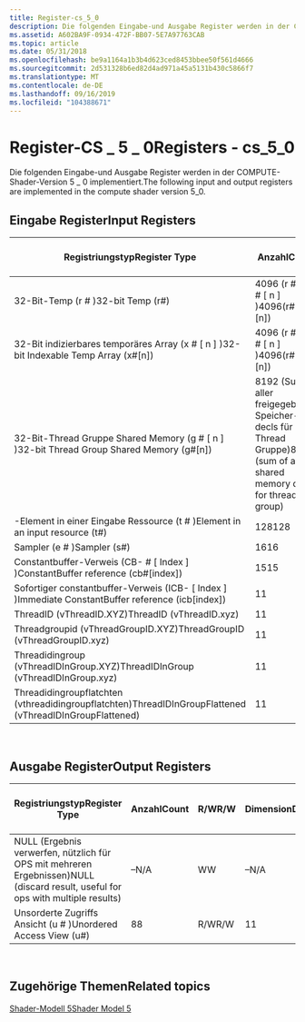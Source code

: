 ```yaml
---
title: Register-cs_5_0
description: Die folgenden Eingabe-und Ausgabe Register werden in der COMPUTE-Shader-Version 5 \_ 0 implementiert.
ms.assetid: A602BA9F-0934-472F-BB07-5E7A97763CAB
ms.topic: article
ms.date: 05/31/2018
ms.openlocfilehash: be9a1164a1b3b4d623ced8453bbee50f561d4666
ms.sourcegitcommit: 2d531328b6ed82d4ad971a45a5131b430c5866f7
ms.translationtype: MT
ms.contentlocale: de-DE
ms.lasthandoff: 09/16/2019
ms.locfileid: "104388671"
---
```

# <a name="registers---cs_5_0"></a><span data-ttu-id="f85b8-103">Register-CS \_ 5 \_ 0</span><span class="sxs-lookup"><span data-stu-id="f85b8-103">Registers - cs\_5\_0</span></span>

<span data-ttu-id="f85b8-104">Die folgenden Eingabe-und Ausgabe Register werden in der COMPUTE-Shader-Version 5 \_ 0 implementiert.</span><span class="sxs-lookup"><span data-stu-id="f85b8-104">The following input and output registers are implemented in the compute shader version 5\_0.</span></span>

## <a name="input-registers"></a><span data-ttu-id="f85b8-105">Eingabe Register</span><span class="sxs-lookup"><span data-stu-id="f85b8-105">Input Registers</span></span>



| <span data-ttu-id="f85b8-106">Registriungstyp</span><span class="sxs-lookup"><span data-stu-id="f85b8-106">Register Type</span></span>                                        | <span data-ttu-id="f85b8-107">Anzahl</span><span class="sxs-lookup"><span data-stu-id="f85b8-107">Count</span></span>                                                  | <span data-ttu-id="f85b8-108">R/W</span><span class="sxs-lookup"><span data-stu-id="f85b8-108">R/W</span></span> | <span data-ttu-id="f85b8-109">Dimension</span><span class="sxs-lookup"><span data-stu-id="f85b8-109">Dimension</span></span>                        | <span data-ttu-id="f85b8-110">Indizierbar durch r\#</span><span class="sxs-lookup"><span data-stu-id="f85b8-110">Indexable by r\#</span></span> | <span data-ttu-id="f85b8-111">der Arbeitszeittabelle</span><span class="sxs-lookup"><span data-stu-id="f85b8-111">Defaults</span></span> | <span data-ttu-id="f85b8-112">Erfordert DCL</span><span class="sxs-lookup"><span data-stu-id="f85b8-112">Requires DCL</span></span> |
|------------------------------------------------------|--------------------------------------------------------|-----|----------------------------------|------------------|----------|--------------|
| <span data-ttu-id="f85b8-113">32-Bit-Temp (r \# )</span><span class="sxs-lookup"><span data-stu-id="f85b8-113">32-bit Temp (r\#)</span></span>                                    | <span data-ttu-id="f85b8-114">4096 (r \# + x \# \[ n \] )</span><span class="sxs-lookup"><span data-stu-id="f85b8-114">4096(r\#+x\#\[n\])</span></span>                                     | <span data-ttu-id="f85b8-115">R/W</span><span class="sxs-lookup"><span data-stu-id="f85b8-115">R/W</span></span> | <span data-ttu-id="f85b8-116">4</span><span class="sxs-lookup"><span data-stu-id="f85b8-116">4</span></span>                                | <span data-ttu-id="f85b8-117">Nein</span><span class="sxs-lookup"><span data-stu-id="f85b8-117">No</span></span>               | <span data-ttu-id="f85b8-118">Keine</span><span class="sxs-lookup"><span data-stu-id="f85b8-118">None</span></span>     | <span data-ttu-id="f85b8-119">Ja</span><span class="sxs-lookup"><span data-stu-id="f85b8-119">Yes</span></span>          |
| <span data-ttu-id="f85b8-120">32-Bit indizierbares temporäres Array (x \# \[ n \] )</span><span class="sxs-lookup"><span data-stu-id="f85b8-120">32-bit Indexable Temp Array (x\#\[n\])</span></span>               | <span data-ttu-id="f85b8-121">4096 (r \# + x \# \[ n \] )</span><span class="sxs-lookup"><span data-stu-id="f85b8-121">4096(r\#+x\#\[n\])</span></span>                                     | <span data-ttu-id="f85b8-122">R/W</span><span class="sxs-lookup"><span data-stu-id="f85b8-122">R/W</span></span> | <span data-ttu-id="f85b8-123">4</span><span class="sxs-lookup"><span data-stu-id="f85b8-123">4</span></span>                                | <span data-ttu-id="f85b8-124">Ja</span><span class="sxs-lookup"><span data-stu-id="f85b8-124">Yes</span></span>              | <span data-ttu-id="f85b8-125">Keine</span><span class="sxs-lookup"><span data-stu-id="f85b8-125">None</span></span>     | <span data-ttu-id="f85b8-126">Ja</span><span class="sxs-lookup"><span data-stu-id="f85b8-126">Yes</span></span>          |
| <span data-ttu-id="f85b8-127">32-Bit-Thread Gruppe Shared Memory (g \# \[ n \] )</span><span class="sxs-lookup"><span data-stu-id="f85b8-127">32-bit Thread Group Shared Memory (g\#\[n\])</span></span>         | <span data-ttu-id="f85b8-128">8192 (Summe aller freigegebenen Speicher-decls für die Thread Gruppe)</span><span class="sxs-lookup"><span data-stu-id="f85b8-128">8192 (sum of all shared memory decls for thread group)</span></span> | <span data-ttu-id="f85b8-129">R/W</span><span class="sxs-lookup"><span data-stu-id="f85b8-129">R/W</span></span> | <span data-ttu-id="f85b8-130">1 (kann auf verschiedene Weise deklariert werden)</span><span class="sxs-lookup"><span data-stu-id="f85b8-130">1 (can be declared various ways)</span></span> | <span data-ttu-id="f85b8-131">Ja</span><span class="sxs-lookup"><span data-stu-id="f85b8-131">Yes</span></span>              | <span data-ttu-id="f85b8-132">Keine</span><span class="sxs-lookup"><span data-stu-id="f85b8-132">None</span></span>     | <span data-ttu-id="f85b8-133">Ja</span><span class="sxs-lookup"><span data-stu-id="f85b8-133">Yes</span></span>          |
| <span data-ttu-id="f85b8-134">-Element in einer Eingabe Ressource (t \# )</span><span class="sxs-lookup"><span data-stu-id="f85b8-134">Element in an input resource (t\#)</span></span>                   | <span data-ttu-id="f85b8-135">128</span><span class="sxs-lookup"><span data-stu-id="f85b8-135">128</span></span>                                                    | <span data-ttu-id="f85b8-136">R</span><span class="sxs-lookup"><span data-stu-id="f85b8-136">R</span></span>   | <span data-ttu-id="f85b8-137">1</span><span class="sxs-lookup"><span data-stu-id="f85b8-137">1</span></span>                                | <span data-ttu-id="f85b8-138">Nein</span><span class="sxs-lookup"><span data-stu-id="f85b8-138">No</span></span>               | <span data-ttu-id="f85b8-139">Keine</span><span class="sxs-lookup"><span data-stu-id="f85b8-139">None</span></span>     | <span data-ttu-id="f85b8-140">Ja</span><span class="sxs-lookup"><span data-stu-id="f85b8-140">Yes</span></span>          |
| <span data-ttu-id="f85b8-141">Sampler (e \# )</span><span class="sxs-lookup"><span data-stu-id="f85b8-141">Sampler (s\#)</span></span>                                        | <span data-ttu-id="f85b8-142">16</span><span class="sxs-lookup"><span data-stu-id="f85b8-142">16</span></span>                                                     | <span data-ttu-id="f85b8-143">R</span><span class="sxs-lookup"><span data-stu-id="f85b8-143">R</span></span>   | <span data-ttu-id="f85b8-144">1</span><span class="sxs-lookup"><span data-stu-id="f85b8-144">1</span></span>                                | <span data-ttu-id="f85b8-145">Nein</span><span class="sxs-lookup"><span data-stu-id="f85b8-145">No</span></span>               | <span data-ttu-id="f85b8-146">Keine</span><span class="sxs-lookup"><span data-stu-id="f85b8-146">None</span></span>     | <span data-ttu-id="f85b8-147">Ja</span><span class="sxs-lookup"><span data-stu-id="f85b8-147">Yes</span></span>          |
| <span data-ttu-id="f85b8-148">Constantbuffer-Verweis (CB- \# \[ Index \] )</span><span class="sxs-lookup"><span data-stu-id="f85b8-148">ConstantBuffer reference (cb\#\[index\])</span></span>             | <span data-ttu-id="f85b8-149">15</span><span class="sxs-lookup"><span data-stu-id="f85b8-149">15</span></span>                                                     | <span data-ttu-id="f85b8-150">R</span><span class="sxs-lookup"><span data-stu-id="f85b8-150">R</span></span>   | <span data-ttu-id="f85b8-151">4</span><span class="sxs-lookup"><span data-stu-id="f85b8-151">4</span></span>                                | <span data-ttu-id="f85b8-152">Ja (Inhalt)</span><span class="sxs-lookup"><span data-stu-id="f85b8-152">Yes (contents)</span></span>   | <span data-ttu-id="f85b8-153">Keine</span><span class="sxs-lookup"><span data-stu-id="f85b8-153">None</span></span>     | <span data-ttu-id="f85b8-154">Ja</span><span class="sxs-lookup"><span data-stu-id="f85b8-154">Yes</span></span>          |
| <span data-ttu-id="f85b8-155">Sofortiger constantbuffer-Verweis (ICB- \[ Index \] )</span><span class="sxs-lookup"><span data-stu-id="f85b8-155">Immediate ConstantBuffer reference (icb\[index\])</span></span>    | <span data-ttu-id="f85b8-156">1</span><span class="sxs-lookup"><span data-stu-id="f85b8-156">1</span></span>                                                      | <span data-ttu-id="f85b8-157">R</span><span class="sxs-lookup"><span data-stu-id="f85b8-157">R</span></span>   | <span data-ttu-id="f85b8-158">4</span><span class="sxs-lookup"><span data-stu-id="f85b8-158">4</span></span>                                | <span data-ttu-id="f85b8-159">Ja (Inhalt)</span><span class="sxs-lookup"><span data-stu-id="f85b8-159">Yes(contents)</span></span>    | <span data-ttu-id="f85b8-160">Keine</span><span class="sxs-lookup"><span data-stu-id="f85b8-160">None</span></span>     | <span data-ttu-id="f85b8-161">Ja</span><span class="sxs-lookup"><span data-stu-id="f85b8-161">Yes</span></span>          |
| <span data-ttu-id="f85b8-162">ThreadID (vThreadID.XYZ)</span><span class="sxs-lookup"><span data-stu-id="f85b8-162">ThreadID (vThreadID.xyz)</span></span>                             | <span data-ttu-id="f85b8-163">1</span><span class="sxs-lookup"><span data-stu-id="f85b8-163">1</span></span>                                                      | <span data-ttu-id="f85b8-164">R</span><span class="sxs-lookup"><span data-stu-id="f85b8-164">R</span></span>   | <span data-ttu-id="f85b8-165">3</span><span class="sxs-lookup"><span data-stu-id="f85b8-165">3</span></span>                                | <span data-ttu-id="f85b8-166">Nein</span><span class="sxs-lookup"><span data-stu-id="f85b8-166">No</span></span>               | <span data-ttu-id="f85b8-167">–</span><span class="sxs-lookup"><span data-stu-id="f85b8-167">N/A</span></span>      | <span data-ttu-id="f85b8-168">Ja</span><span class="sxs-lookup"><span data-stu-id="f85b8-168">Yes</span></span>          |
| <span data-ttu-id="f85b8-169">Threadgroupid (vThreadGroupID.XYZ)</span><span class="sxs-lookup"><span data-stu-id="f85b8-169">ThreadGroupID (vThreadGroupID.xyz)</span></span>                   | <span data-ttu-id="f85b8-170">1</span><span class="sxs-lookup"><span data-stu-id="f85b8-170">1</span></span>                                                      | <span data-ttu-id="f85b8-171">R</span><span class="sxs-lookup"><span data-stu-id="f85b8-171">R</span></span>   | <span data-ttu-id="f85b8-172">3</span><span class="sxs-lookup"><span data-stu-id="f85b8-172">3</span></span>                                | <span data-ttu-id="f85b8-173">Nein</span><span class="sxs-lookup"><span data-stu-id="f85b8-173">No</span></span>               | <span data-ttu-id="f85b8-174">–</span><span class="sxs-lookup"><span data-stu-id="f85b8-174">N/A</span></span>      | <span data-ttu-id="f85b8-175">Ja</span><span class="sxs-lookup"><span data-stu-id="f85b8-175">Yes</span></span>          |
| <span data-ttu-id="f85b8-176">Threadidingroup (vThreadIDInGroup.XYZ)</span><span class="sxs-lookup"><span data-stu-id="f85b8-176">ThreadIDInGroup (vThreadIDInGroup.xyz)</span></span>               | <span data-ttu-id="f85b8-177">1</span><span class="sxs-lookup"><span data-stu-id="f85b8-177">1</span></span>                                                      | <span data-ttu-id="f85b8-178">R</span><span class="sxs-lookup"><span data-stu-id="f85b8-178">R</span></span>   | <span data-ttu-id="f85b8-179">3</span><span class="sxs-lookup"><span data-stu-id="f85b8-179">3</span></span>                                | <span data-ttu-id="f85b8-180">Nein</span><span class="sxs-lookup"><span data-stu-id="f85b8-180">No</span></span>               | <span data-ttu-id="f85b8-181">–</span><span class="sxs-lookup"><span data-stu-id="f85b8-181">N/A</span></span>      | <span data-ttu-id="f85b8-182">Ja</span><span class="sxs-lookup"><span data-stu-id="f85b8-182">Yes</span></span>          |
| <span data-ttu-id="f85b8-183">Threadidingroupflatchten (vthreadidingroupflatchten)</span><span class="sxs-lookup"><span data-stu-id="f85b8-183">ThreadIDInGroupFlattened (vThreadIDInGroupFlattened)</span></span> | <span data-ttu-id="f85b8-184">1</span><span class="sxs-lookup"><span data-stu-id="f85b8-184">1</span></span>                                                      | <span data-ttu-id="f85b8-185">R</span><span class="sxs-lookup"><span data-stu-id="f85b8-185">R</span></span>   | <span data-ttu-id="f85b8-186">1</span><span class="sxs-lookup"><span data-stu-id="f85b8-186">1</span></span>                                | <span data-ttu-id="f85b8-187">Nein</span><span class="sxs-lookup"><span data-stu-id="f85b8-187">No</span></span>               | <span data-ttu-id="f85b8-188">–</span><span class="sxs-lookup"><span data-stu-id="f85b8-188">N/A</span></span>      | <span data-ttu-id="f85b8-189">Ja</span><span class="sxs-lookup"><span data-stu-id="f85b8-189">Yes</span></span>          |



 

## <a name="output-registers"></a><span data-ttu-id="f85b8-190">Ausgabe Register</span><span class="sxs-lookup"><span data-stu-id="f85b8-190">Output Registers</span></span>



| <span data-ttu-id="f85b8-191">Registriungstyp</span><span class="sxs-lookup"><span data-stu-id="f85b8-191">Register Type</span></span>                                               | <span data-ttu-id="f85b8-192">Anzahl</span><span class="sxs-lookup"><span data-stu-id="f85b8-192">Count</span></span> | <span data-ttu-id="f85b8-193">R/W</span><span class="sxs-lookup"><span data-stu-id="f85b8-193">R/W</span></span> | <span data-ttu-id="f85b8-194">Dimension</span><span class="sxs-lookup"><span data-stu-id="f85b8-194">Dimension</span></span> | <span data-ttu-id="f85b8-195">Indizierbar durch r\#</span><span class="sxs-lookup"><span data-stu-id="f85b8-195">Indexable by r\#</span></span> | <span data-ttu-id="f85b8-196">der Arbeitszeittabelle</span><span class="sxs-lookup"><span data-stu-id="f85b8-196">Defaults</span></span> | <span data-ttu-id="f85b8-197">Erfordert DCL</span><span class="sxs-lookup"><span data-stu-id="f85b8-197">Requires DCL</span></span> |
|-------------------------------------------------------------|-------|-----|-----------|------------------|----------|--------------|
| <span data-ttu-id="f85b8-198">NULL (Ergebnis verwerfen, nützlich für OPS mit mehreren Ergebnissen)</span><span class="sxs-lookup"><span data-stu-id="f85b8-198">NULL (discard result, useful for ops with multiple results)</span></span> | <span data-ttu-id="f85b8-199">–</span><span class="sxs-lookup"><span data-stu-id="f85b8-199">N/A</span></span>   | <span data-ttu-id="f85b8-200">W</span><span class="sxs-lookup"><span data-stu-id="f85b8-200">W</span></span>   | <span data-ttu-id="f85b8-201">–</span><span class="sxs-lookup"><span data-stu-id="f85b8-201">N/A</span></span>       | <span data-ttu-id="f85b8-202">–</span><span class="sxs-lookup"><span data-stu-id="f85b8-202">N/A</span></span>              | <span data-ttu-id="f85b8-203">–</span><span class="sxs-lookup"><span data-stu-id="f85b8-203">N/A</span></span>      | <span data-ttu-id="f85b8-204">Nein</span><span class="sxs-lookup"><span data-stu-id="f85b8-204">No</span></span>           |
| <span data-ttu-id="f85b8-205">Unsorderte Zugriffs Ansicht (u \# )</span><span class="sxs-lookup"><span data-stu-id="f85b8-205">Unordered Access View (u\#)</span></span>                                 | <span data-ttu-id="f85b8-206">8</span><span class="sxs-lookup"><span data-stu-id="f85b8-206">8</span></span>     | <span data-ttu-id="f85b8-207">R/W</span><span class="sxs-lookup"><span data-stu-id="f85b8-207">R/W</span></span> | <span data-ttu-id="f85b8-208">1</span><span class="sxs-lookup"><span data-stu-id="f85b8-208">1</span></span>         | <span data-ttu-id="f85b8-209">Nein</span><span class="sxs-lookup"><span data-stu-id="f85b8-209">No</span></span>               | <span data-ttu-id="f85b8-210">Nein</span><span class="sxs-lookup"><span data-stu-id="f85b8-210">No</span></span>       | <span data-ttu-id="f85b8-211">Ja</span><span class="sxs-lookup"><span data-stu-id="f85b8-211">Yes</span></span>          |



 

## <a name="related-topics"></a><span data-ttu-id="f85b8-212">Zugehörige Themen</span><span class="sxs-lookup"><span data-stu-id="f85b8-212">Related topics</span></span>

<dl> <dt>

[<span data-ttu-id="f85b8-213">Shader-Modell 5</span><span class="sxs-lookup"><span data-stu-id="f85b8-213">Shader Model 5</span></span>](d3d11-graphics-reference-sm5.md)
</dt> </dl>

 

 




